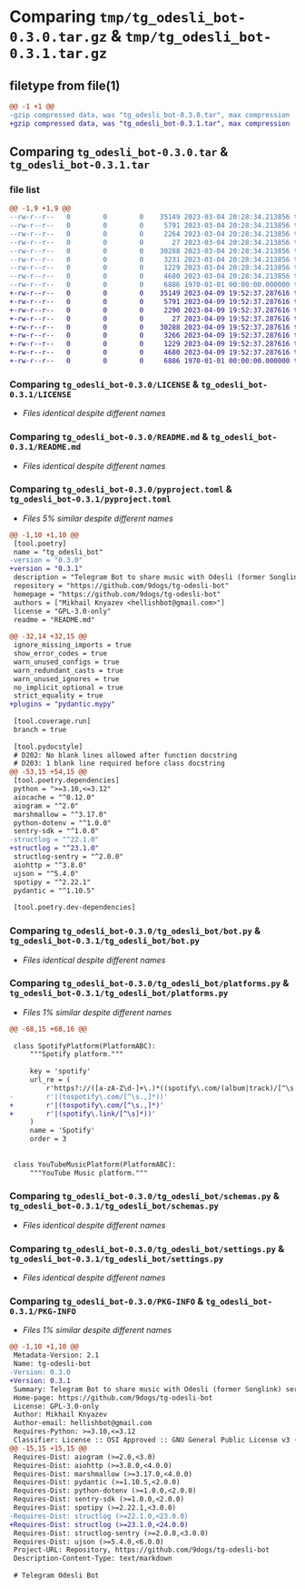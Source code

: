 # Comparing `tmp/tg_odesli_bot-0.3.0.tar.gz` & `tmp/tg_odesli_bot-0.3.1.tar.gz`

## filetype from file(1)

```diff
@@ -1 +1 @@
-gzip compressed data, was "tg_odesli_bot-0.3.0.tar", max compression
+gzip compressed data, was "tg_odesli_bot-0.3.1.tar", max compression
```

## Comparing `tg_odesli_bot-0.3.0.tar` & `tg_odesli_bot-0.3.1.tar`

### file list

```diff
@@ -1,9 +1,9 @@
--rw-r--r--   0        0        0    35149 2023-03-04 20:28:34.213856 tg_odesli_bot-0.3.0/LICENSE
--rw-r--r--   0        0        0     5791 2023-03-04 20:28:34.213856 tg_odesli_bot-0.3.0/README.md
--rw-r--r--   0        0        0     2264 2023-03-04 20:28:34.213856 tg_odesli_bot-0.3.0/pyproject.toml
--rw-r--r--   0        0        0       27 2023-03-04 20:28:34.213856 tg_odesli_bot-0.3.0/tg_odesli_bot/__init__.py
--rw-r--r--   0        0        0    30288 2023-03-04 20:28:34.213856 tg_odesli_bot-0.3.0/tg_odesli_bot/bot.py
--rw-r--r--   0        0        0     3231 2023-03-04 20:28:34.213856 tg_odesli_bot-0.3.0/tg_odesli_bot/platforms.py
--rw-r--r--   0        0        0     1229 2023-03-04 20:28:34.213856 tg_odesli_bot-0.3.0/tg_odesli_bot/schemas.py
--rw-r--r--   0        0        0     4680 2023-03-04 20:28:34.213856 tg_odesli_bot-0.3.0/tg_odesli_bot/settings.py
--rw-r--r--   0        0        0     6886 1970-01-01 00:00:00.000000 tg_odesli_bot-0.3.0/PKG-INFO
+-rw-r--r--   0        0        0    35149 2023-04-09 19:52:37.287616 tg_odesli_bot-0.3.1/LICENSE
+-rw-r--r--   0        0        0     5791 2023-04-09 19:52:37.287616 tg_odesli_bot-0.3.1/README.md
+-rw-r--r--   0        0        0     2290 2023-04-09 19:52:37.287616 tg_odesli_bot-0.3.1/pyproject.toml
+-rw-r--r--   0        0        0       27 2023-04-09 19:52:37.287616 tg_odesli_bot-0.3.1/tg_odesli_bot/__init__.py
+-rw-r--r--   0        0        0    30288 2023-04-09 19:52:37.287616 tg_odesli_bot-0.3.1/tg_odesli_bot/bot.py
+-rw-r--r--   0        0        0     3266 2023-04-09 19:52:37.287616 tg_odesli_bot-0.3.1/tg_odesli_bot/platforms.py
+-rw-r--r--   0        0        0     1229 2023-04-09 19:52:37.287616 tg_odesli_bot-0.3.1/tg_odesli_bot/schemas.py
+-rw-r--r--   0        0        0     4680 2023-04-09 19:52:37.287616 tg_odesli_bot-0.3.1/tg_odesli_bot/settings.py
+-rw-r--r--   0        0        0     6886 1970-01-01 00:00:00.000000 tg_odesli_bot-0.3.1/PKG-INFO
```

### Comparing `tg_odesli_bot-0.3.0/LICENSE` & `tg_odesli_bot-0.3.1/LICENSE`

 * *Files identical despite different names*

### Comparing `tg_odesli_bot-0.3.0/README.md` & `tg_odesli_bot-0.3.1/README.md`

 * *Files identical despite different names*

### Comparing `tg_odesli_bot-0.3.0/pyproject.toml` & `tg_odesli_bot-0.3.1/pyproject.toml`

 * *Files 5% similar despite different names*

```diff
@@ -1,10 +1,10 @@
 [tool.poetry]
 name = "tg_odesli_bot"
-version = "0.3.0"
+version = "0.3.1"
 description = "Telegram Bot to share music with Odesli (former Songlink) service."
 repository = "https://github.com/9dogs/tg-odesli-bot"
 homepage = "https://github.com/9dogs/tg-odesli-bot"
 authors = ["Mikhail Knyazev <hellishbot@gmail.com>"]
 license = "GPL-3.0-only"
 readme = "README.md"
 
@@ -32,14 +32,15 @@
 ignore_missing_imports = true
 show_error_codes = true
 warn_unused_configs = true
 warn_redundant_casts = true
 warn_unused_ignores = true
 no_implicit_optional = true
 strict_equality = true
+plugins = "pydantic.mypy"
 
 [tool.coverage.run]
 branch = true
 
 [tool.pydocstyle]
 # D202: No blank lines allowed after function docstring
 # D203: 1 blank line required before class docstring
@@ -53,15 +54,15 @@
 [tool.poetry.dependencies]
 python = ">=3.10,<=3.12"
 aiocache = "^0.12.0"
 aiogram = "^2.0"
 marshmallow = "^3.17.0"
 python-dotenv = "^1.0.0"
 sentry-sdk = "^1.0.0"
-structlog = "^22.1.0"
+structlog = "^23.1.0"
 structlog-sentry = "^2.0.0"
 aiohttp = "^3.8.0"
 ujson = "^5.4.0"
 spotipy = "^2.22.1"
 pydantic = "^1.10.5"
 
 [tool.poetry.dev-dependencies]
```

### Comparing `tg_odesli_bot-0.3.0/tg_odesli_bot/bot.py` & `tg_odesli_bot-0.3.1/tg_odesli_bot/bot.py`

 * *Files identical despite different names*

### Comparing `tg_odesli_bot-0.3.0/tg_odesli_bot/platforms.py` & `tg_odesli_bot-0.3.1/tg_odesli_bot/platforms.py`

 * *Files 1% similar despite different names*

```diff
@@ -68,15 +68,16 @@
 
 class SpotifyPlatform(PlatformABC):
     """Spotify platform."""
 
     key = 'spotify'
     url_re = (
         r'https?://([a-zA-Z\d-]+\.)*((spotify\.com/(album|track)/[^\s.,]*)'
-        r'|(tospotify\.com/[^\s.,]*))'
+        r'|(tospotify\.com/[^\s.,]*)'
+        r'|(spotify\.link/[^\s]*))'
     )
     name = 'Spotify'
     order = 3
 
 
 class YouTubeMusicPlatform(PlatformABC):
     """YouTube Music platform."""
```

### Comparing `tg_odesli_bot-0.3.0/tg_odesli_bot/schemas.py` & `tg_odesli_bot-0.3.1/tg_odesli_bot/schemas.py`

 * *Files identical despite different names*

### Comparing `tg_odesli_bot-0.3.0/tg_odesli_bot/settings.py` & `tg_odesli_bot-0.3.1/tg_odesli_bot/settings.py`

 * *Files identical despite different names*

### Comparing `tg_odesli_bot-0.3.0/PKG-INFO` & `tg_odesli_bot-0.3.1/PKG-INFO`

 * *Files 1% similar despite different names*

```diff
@@ -1,10 +1,10 @@
 Metadata-Version: 2.1
 Name: tg-odesli-bot
-Version: 0.3.0
+Version: 0.3.1
 Summary: Telegram Bot to share music with Odesli (former Songlink) service.
 Home-page: https://github.com/9dogs/tg-odesli-bot
 License: GPL-3.0-only
 Author: Mikhail Knyazev
 Author-email: hellishbot@gmail.com
 Requires-Python: >=3.10,<=3.12
 Classifier: License :: OSI Approved :: GNU General Public License v3 (GPLv3)
@@ -15,15 +15,15 @@
 Requires-Dist: aiogram (>=2.0,<3.0)
 Requires-Dist: aiohttp (>=3.8.0,<4.0.0)
 Requires-Dist: marshmallow (>=3.17.0,<4.0.0)
 Requires-Dist: pydantic (>=1.10.5,<2.0.0)
 Requires-Dist: python-dotenv (>=1.0.0,<2.0.0)
 Requires-Dist: sentry-sdk (>=1.0.0,<2.0.0)
 Requires-Dist: spotipy (>=2.22.1,<3.0.0)
-Requires-Dist: structlog (>=22.1.0,<23.0.0)
+Requires-Dist: structlog (>=23.1.0,<24.0.0)
 Requires-Dist: structlog-sentry (>=2.0.0,<3.0.0)
 Requires-Dist: ujson (>=5.4.0,<6.0.0)
 Project-URL: Repository, https://github.com/9dogs/tg-odesli-bot
 Description-Content-Type: text/markdown
 
 # Telegram Odesli Bot
```

